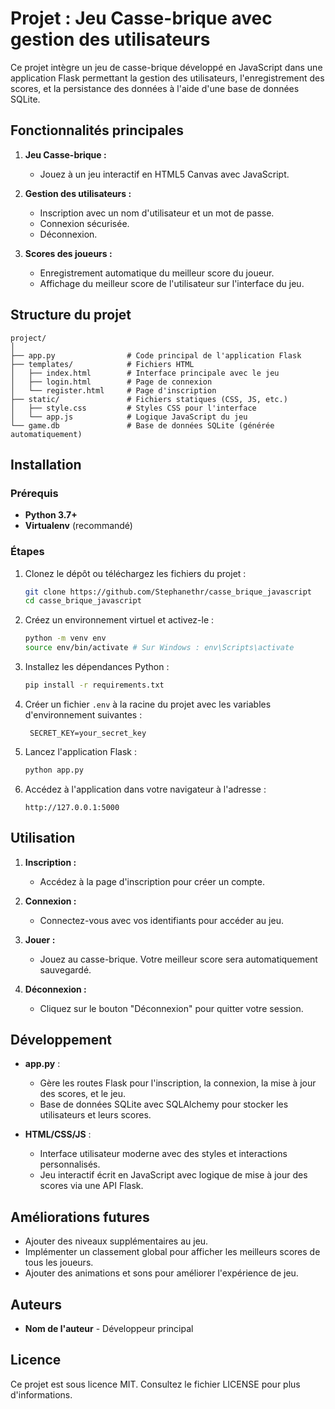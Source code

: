 # Projet : Jeu Casse-brique avec gestion des utilisateurs

Ce projet intègre un jeu de casse-brique développé en JavaScript dans une application Flask permettant la gestion des utilisateurs, l'enregistrement des scores, et la persistance des données à l'aide d'une base de données SQLite.

## Fonctionnalités principales

1. **Jeu Casse-brique :**
   - Jouez à un jeu interactif en HTML5 Canvas avec JavaScript.

2. **Gestion des utilisateurs :**
   - Inscription avec un nom d'utilisateur et un mot de passe.
   - Connexion sécurisée.
   - Déconnexion.

3. **Scores des joueurs :**
   - Enregistrement automatique du meilleur score du joueur.
   - Affichage du meilleur score de l'utilisateur sur l'interface du jeu.

## Structure du projet

```
project/
│
├── app.py                # Code principal de l'application Flask
├── templates/            # Fichiers HTML
│   ├── index.html        # Interface principale avec le jeu
│   ├── login.html        # Page de connexion
│   └── register.html     # Page d'inscription
├── static/               # Fichiers statiques (CSS, JS, etc.)
│   ├── style.css         # Styles CSS pour l'interface
│   └── app.js            # Logique JavaScript du jeu
└── game.db               # Base de données SQLite (générée automatiquement)
```

## Installation

### Prérequis
- **Python 3.7+**
- **Virtualenv** (recommandé)

### Étapes
1. Clonez le dépôt ou téléchargez les fichiers du projet :
   ```bash
   git clone https://github.com/Stephanethr/casse_brique_javascript
   cd casse_brique_javascript
   ```

2. Créez un environnement virtuel et activez-le :
   ```bash
   python -m venv env
   source env/bin/activate # Sur Windows : env\Scripts\activate
   ```

3. Installez les dépendances Python :
   ```bash
   pip install -r requirements.txt
   ```

4. Créer un fichier `.env` à la racine du projet avec les variables d'environnement suivantes :
   ```
    SECRET_KEY=your_secret_key
    ```
   
5. Lancez l'application Flask :
   ```bash
   python app.py
   ```

6. Accédez à l'application dans votre navigateur à l'adresse :
   ```
   http://127.0.0.1:5000
   ```

## Utilisation

1. **Inscription :**
   - Accédez à la page d'inscription pour créer un compte.

2. **Connexion :**
   - Connectez-vous avec vos identifiants pour accéder au jeu.

3. **Jouer :**
   - Jouez au casse-brique. Votre meilleur score sera automatiquement sauvegardé.

4. **Déconnexion :**
   - Cliquez sur le bouton "Déconnexion" pour quitter votre session.

## Développement

- **app.py** :
  - Gère les routes Flask pour l'inscription, la connexion, la mise à jour des scores, et le jeu.
  - Base de données SQLite avec SQLAlchemy pour stocker les utilisateurs et leurs scores.

- **HTML/CSS/JS** :
  - Interface utilisateur moderne avec des styles et interactions personnalisés.
  - Jeu interactif écrit en JavaScript avec logique de mise à jour des scores via une API Flask.

## Améliorations futures

- Ajouter des niveaux supplémentaires au jeu.
- Implémenter un classement global pour afficher les meilleurs scores de tous les joueurs.
- Ajouter des animations et sons pour améliorer l'expérience de jeu.

## Auteurs
- **Nom de l'auteur** - Développeur principal

## Licence
Ce projet est sous licence MIT. Consultez le fichier LICENSE pour plus d'informations.

